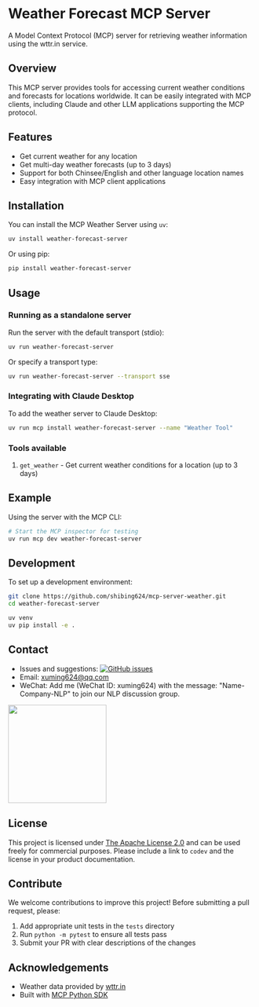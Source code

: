 # Weather Forecast MCP Server

A Model Context Protocol (MCP) server for retrieving weather information using the wttr.in service.

## Overview

This MCP server provides tools for accessing current weather conditions and forecasts for locations worldwide. 
It can be easily integrated with MCP clients, including Claude and other LLM applications supporting the MCP protocol.

## Features

- Get current weather for any location
- Get multi-day weather forecasts (up to 3 days)
- Support for both Chinsee/English and other language location names
- Easy integration with MCP client applications

## Installation

You can install the MCP Weather Server using `uv`:

```bash
uv install weather-forecast-server
```

Or using pip:

```bash
pip install weather-forecast-server
```

## Usage

### Running as a standalone server

Run the server with the default transport (stdio):

```bash
uv run weather-forecast-server
```

Or specify a transport type:

```bash
uv run weather-forecast-server --transport sse
```

### Integrating with Claude Desktop

To add the weather server to Claude Desktop:

```bash
uv run mcp install weather-forecast-server --name "Weather Tool"
```

### Tools available

1. `get_weather` - Get current weather conditions for a location (up to 3 days)

## Example

Using the server with the MCP CLI:

```bash
# Start the MCP inspector for testing
uv run mcp dev weather-forecast-server
```

## Development

To set up a development environment:

```bash
git clone https://github.com/shibing624/mcp-server-weather.git
cd weather-forecast-server

uv venv
uv pip install -e .
```


## Contact

- Issues and suggestions: [![GitHub issues](https://img.shields.io/github/issues/shibing624/weather-forecast-server.svg)](https://github.com/shibing624/weather-forecast-server/issues)
- Email: xuming624@qq.com
- WeChat: Add me (WeChat ID: xuming624) with the message: "Name-Company-NLP" to join our NLP discussion group.

<img src="https://github.com/shibing624/weather-forecast-server/blob/main/docs/wechat.jpeg" width="200" />


## License

This project is licensed under [The Apache License 2.0](/LICENSE) and can be used freely for commercial purposes. Please include a link to `codev` and the license in your product documentation.

## Contribute

We welcome contributions to improve this project! Before submitting a pull request, please:

1. Add appropriate unit tests in the `tests` directory
2. Run `python -m pytest` to ensure all tests pass
3. Submit your PR with clear descriptions of the changes

## Acknowledgements

- Weather data provided by [wttr.in](https://wttr.in)
- Built with [MCP Python SDK](https://github.com/modelcontextprotocol/python-sdk) 